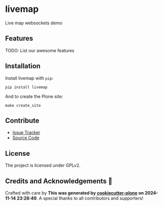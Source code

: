 # livemap

Live map websockets demo

## Features

TODO: List our awesome features

## Installation

Install livemap with `pip`:

```shell
pip install livemap
```

And to create the Plone site:

```shell
make create_site
```

## Contribute

- [Issue Tracker](https://github.com/davisagli/livemap/issues)
- [Source Code](https://github.com/davisagli/livemap/)

## License

The project is licensed under GPLv2.

## Credits and Acknowledgements 🙏

Crafted with care by **This was generated by [cookiecutter-plone](https://github.com/plone/cookieplone-templates/backend_addon) on 2024-11-14 23:26:49**. A special thanks to all contributors and supporters!

